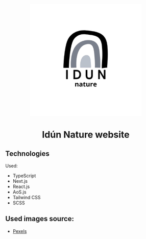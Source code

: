 <p align="center">
    <img src="./src/images/idun-logo.png" height="350"/>
</p>
<h1 align="center">Idún Nature website</h1>

## Technologies
Used:
- TypeScript
- Next.js
- React.js
- AoS.js
- Tailwind CSS
- SCSS

## Used images source:
- [Pexels](https://www.pexels.com/)
